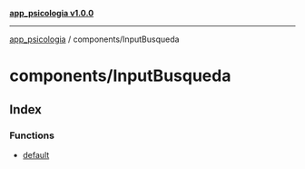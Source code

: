 [**app_psicologia v1.0.0**](../../README.md)

***

[app_psicologia](../../modules.md) / components/InputBusqueda

# components/InputBusqueda

## Index

### Functions

- [default](functions/default.md)
